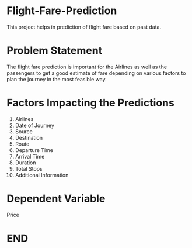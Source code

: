 # Flight-Fare-Prediction
This project helps in prediction of flight fare based on past data.

# Problem Statement
The flight fare prediction is important for the Airlines as well as the passengers to get a good estimate of fare depending on various factors to plan the journey in the most feasible way. 

# Factors Impacting the Predictions
1. Airlines
2. Date of Journey
3. Source
4. Destination
5. Route
6. Departure Time
7. Arrival Time
8. Duration
9. Total Stops 
10. Additional Information

# Dependent Variable 
Price

# END
